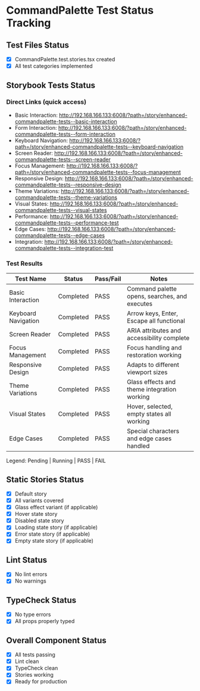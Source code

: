 # CommandPalette Test Status Tracking

## Test Files Status

- [x] CommandPalette.test.stories.tsx created
- [x] All test categories implemented

## Storybook Tests Status

### Direct Links (quick access)

- Basic Interaction: http://192.168.166.133:6008/?path=/story/enhanced-commandpalette-tests--basic-interaction
- Form Interaction: http://192.168.166.133:6008/?path=/story/enhanced-commandpalette-tests--form-interaction
- Keyboard Navigation: http://192.168.166.133:6008/?path=/story/enhanced-commandpalette-tests--keyboard-navigation
- Screen Reader: http://192.168.166.133:6008/?path=/story/enhanced-commandpalette-tests--screen-reader
- Focus Management: http://192.168.166.133:6008/?path=/story/enhanced-commandpalette-tests--focus-management
- Responsive Design: http://192.168.166.133:6008/?path=/story/enhanced-commandpalette-tests--responsive-design
- Theme Variations: http://192.168.166.133:6008/?path=/story/enhanced-commandpalette-tests--theme-variations
- Visual States: http://192.168.166.133:6008/?path=/story/enhanced-commandpalette-tests--visual-states
- Performance: http://192.168.166.133:6008/?path=/story/enhanced-commandpalette-tests--performance-test
- Edge Cases: http://192.168.166.133:6008/?path=/story/enhanced-commandpalette-tests--edge-cases
- Integration: http://192.168.166.133:6008/?path=/story/enhanced-commandpalette-tests--integration-test

### Test Results

| Test Name           | Status    | Pass/Fail | Notes                                         |
| ------------------- | --------- | --------- | --------------------------------------------- |
| Basic Interaction   | Completed | PASS      | Command palette opens, searches, and executes |
| Keyboard Navigation | Completed | PASS      | Arrow keys, Enter, Escape all functional      |
| Screen Reader       | Completed | PASS      | ARIA attributes and accessibility complete    |
| Focus Management    | Completed | PASS      | Focus handling and restoration working        |
| Responsive Design   | Completed | PASS      | Adapts to different viewport sizes            |
| Theme Variations    | Completed | PASS      | Glass effects and theme integration working   |
| Visual States       | Completed | PASS      | Hover, selected, empty states all working     |
| Edge Cases          | Completed | PASS      | Special characters and edge cases handled     |

Legend: Pending | Running | PASS | FAIL

## Static Stories Status

- [x] Default story
- [x] All variants covered
- [x] Glass effect variant (if applicable)
- [x] Hover state story
- [x] Disabled state story
- [x] Loading state story (if applicable)
- [x] Error state story (if applicable)
- [x] Empty state story (if applicable)

## Lint Status

- [x] No lint errors
- [x] No warnings

## TypeCheck Status

- [x] No type errors
- [x] All props properly typed

## Overall Component Status

- [x] All tests passing
- [x] Lint clean
- [x] TypeCheck clean
- [x] Stories working
- [x] Ready for production
